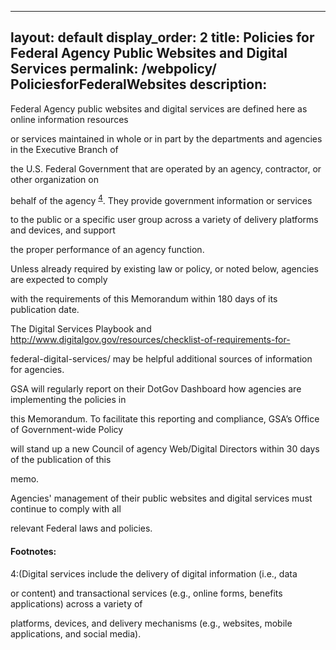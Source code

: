 
---
layout: default
display_order: 2
title: Policies for Federal Agency Public Websites and Digital Services
permalink: /webpolicy/ PoliciesforFederalWebsites
description:
---

Federal Agency public websites and digital services are defined here as online information resources 

or services maintained in whole or in part by the departments and agencies in the Executive Branch of 

the U.S. Federal Government that are operated by an agency, contractor, or other organization on 

behalf of the agency <sup>[4](#myfootnote4)</sup>.    They provide government information or services 

to the public or a specific user group across a variety of delivery platforms and devices, and support 

the proper performance of an agency function.

Unless already required by existing law or policy, or noted below, agencies are expected to comply 

with the requirements of this Memorandum within 180 days of its publication date. 

The Digital Services Playbook and http://www.digitalgov.gov/resources/checklist-of-requirements-for-

federal-digital-services/ may be helpful additional sources of information for agencies.  

GSA will regularly report on their DotGov Dashboard  how agencies are implementing the policies in 

this Memorandum.  To facilitate this reporting and compliance, GSA’s Office of Government-wide Policy 

will stand up a new Council of agency Web/Digital Directors within 30 days of the publication of this 

memo.

Agencies' management of their public websites and digital services must continue to comply with all 

relevant Federal laws and policies.

#### Footnotes:
<a name="myfootnote1">4</a>:(Digital services include the delivery of digital information (i.e., data 

or content) and transactional services (e.g., online forms, benefits applications) across a variety of 

platforms, devices, and delivery mechanisms (e.g., websites, mobile applications, and social media).
